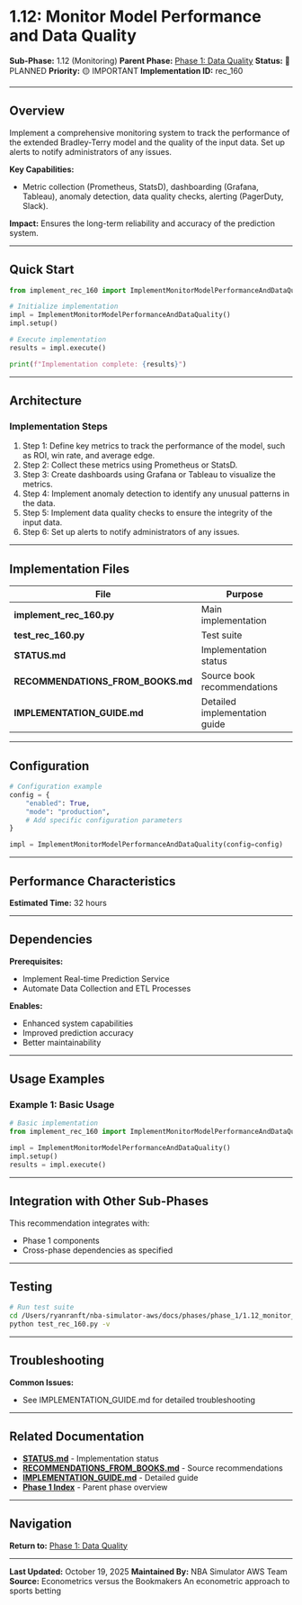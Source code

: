 # 1.12: Monitor Model Performance and Data Quality

**Sub-Phase:** 1.12 (Monitoring)
**Parent Phase:** [Phase 1: Data Quality](../PHASE_1_INDEX.md)
**Status:** 🔵 PLANNED
**Priority:** 🟡 IMPORTANT
**Implementation ID:** rec_160

---

## Overview

Implement a comprehensive monitoring system to track the performance of the extended Bradley-Terry model and the quality of the input data. Set up alerts to notify administrators of any issues.

**Key Capabilities:**
- Metric collection (Prometheus, StatsD), dashboarding (Grafana, Tableau), anomaly detection, data quality checks, alerting (PagerDuty, Slack).

**Impact:**
Ensures the long-term reliability and accuracy of the prediction system.

---

## Quick Start

```python
from implement_rec_160 import ImplementMonitorModelPerformanceAndDataQuality

# Initialize implementation
impl = ImplementMonitorModelPerformanceAndDataQuality()
impl.setup()

# Execute implementation
results = impl.execute()

print(f"Implementation complete: {results}")
```

---

## Architecture

### Implementation Steps

1. Step 1: Define key metrics to track the performance of the model, such as ROI, win rate, and average edge.
2. Step 2: Collect these metrics using Prometheus or StatsD.
3. Step 3: Create dashboards using Grafana or Tableau to visualize the metrics.
4. Step 4: Implement anomaly detection to identify any unusual patterns in the data.
5. Step 5: Implement data quality checks to ensure the integrity of the input data.
6. Step 6: Set up alerts to notify administrators of any issues.

---

## Implementation Files

| File | Purpose |
|------|---------|
| **implement_rec_160.py** | Main implementation |
| **test_rec_160.py** | Test suite |
| **STATUS.md** | Implementation status |
| **RECOMMENDATIONS_FROM_BOOKS.md** | Source book recommendations |
| **IMPLEMENTATION_GUIDE.md** | Detailed implementation guide |

---

## Configuration

```python
# Configuration example
config = {
    "enabled": True,
    "mode": "production",
    # Add specific configuration parameters
}

impl = ImplementMonitorModelPerformanceAndDataQuality(config=config)
```

---

## Performance Characteristics

**Estimated Time:** 32 hours

---

## Dependencies

**Prerequisites:**
- Implement Real-time Prediction Service
- Automate Data Collection and ETL Processes

**Enables:**
- Enhanced system capabilities
- Improved prediction accuracy
- Better maintainability

---

## Usage Examples

### Example 1: Basic Usage

```python
# Basic implementation
from implement_rec_160 import ImplementMonitorModelPerformanceAndDataQuality

impl = ImplementMonitorModelPerformanceAndDataQuality()
impl.setup()
results = impl.execute()
```

---

## Integration with Other Sub-Phases

This recommendation integrates with:
- Phase 1 components
- Cross-phase dependencies as specified

---

## Testing

```bash
# Run test suite
cd /Users/ryanranft/nba-simulator-aws/docs/phases/phase_1/1.12_monitor_model_performance_and_data_quality
python test_rec_160.py -v
```

---

## Troubleshooting

**Common Issues:**
- See IMPLEMENTATION_GUIDE.md for detailed troubleshooting

---

## Related Documentation

- **[STATUS.md](STATUS.md)** - Implementation status
- **[RECOMMENDATIONS_FROM_BOOKS.md](RECOMMENDATIONS_FROM_BOOKS.md)** - Source recommendations
- **[IMPLEMENTATION_GUIDE.md](IMPLEMENTATION_GUIDE.md)** - Detailed guide
- **[Phase 1 Index](../PHASE_1_INDEX.md)** - Parent phase overview

---

## Navigation

**Return to:** [Phase 1: Data Quality](../PHASE_1_INDEX.md)

---

**Last Updated:** October 19, 2025
**Maintained By:** NBA Simulator AWS Team
**Source:** Econometrics versus the Bookmakers An econometric approach to sports betting
